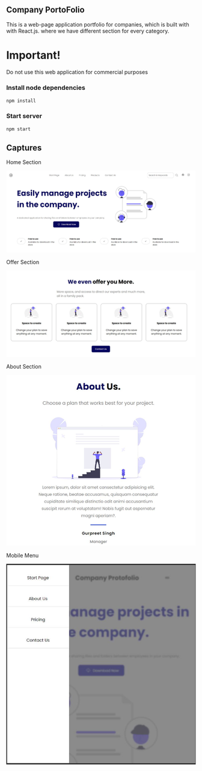 ## Company PortoFolio
This is a web-page application portfolio for companies, which is built with with React.js. where we have different section for every category.

# Important!

Do not use this web application for commercial purposes

### Install node dependencies

```
npm install
```

### Start server

```
npm start
```

## Captures

Home Section

![Photos](src/images/fotos/Preview0.JPG)

Offer Section

![Photos](src/images/fotos/Preview1.JPG)

About Section

![Photos](src/images/fotos/Preview2.JPG)


Mobile Menu

![Photos](src/images/fotos/Preview3.JPG)
